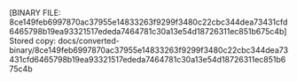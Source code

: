 [BINARY FILE: 8ce149feb6997870ac37955e14833263f9299f3480c22cbc344dea73431cfd6465798b19ea93321517ededa7464781c30a13e54d18726311ec851b675c4b]
Stored copy: docs/converted-binary/8ce149feb6997870ac37955e14833263f9299f3480c22cbc344dea73431cfd6465798b19ea93321517ededa7464781c30a13e54d18726311ec851b675c4b
